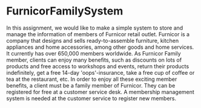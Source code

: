 # FurnicorFamilySystem


In this assignment, we would like to make a simple system to store and manage the information of members of Furnicor retail outlet. Furnicor is a company that designs and sells ready-to-assemble furniture, kitchen appliances and home accessories, among other goods and home services. It currently has over 650,000 members worldwide. As Furnicor Family member, clients can enjoy many benefits, such as discounts on lots of products and free access to workshops and events, return their products indefinitely, get a free 14-day 'oops'-insurance, take a free cup of coffee or tea at the restaurant, etc. In order to enjoy all these exciting member benefits, a client must be a family member of Furnicor. They can be registered for free at a customer service desk. A membership management system is needed at the customer service to register new members.
